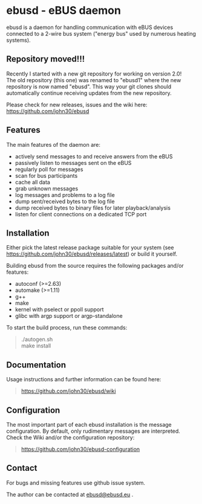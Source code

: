 ebusd - eBUS daemon
===================

ebusd is a daemon for handling communication with eBUS devices connected to a
2-wire bus system ("energy bus" used by numerous heating systems).


Repository moved!!!
-------------------
Recently I started with a new git repository for working on version 2.0!  
The old repository (this one) was renamed to "ebusd1" where the new repository is now named "ebusd". This way your git clones should automatically continue receiving updates from the new repository.  

Please check for new releases, issues and the wiki here:  
https://github.com/john30/ebusd


Features
--------

The main features of the daemon are:

 * actively send messages to and receive answers from the eBUS
 * passively listen to messages sent on the eBUS
 * regularly poll for messages
 * scan for bus participants
 * cache all data
 * grab unknown messages
 * log messages and problems to a log file
 * dump sent/received bytes to the log file
 * dump received bytes to binary files for later playback/analysis
 * listen for client connections on a dedicated TCP port


Installation
------------

Either pick the latest release package suitable for your system
(see https://github.com/john30/ebusd/releases/latest) or build it yourself.

Building ebusd from the source requires the following packages and/or features:
 * autoconf (>=2.63)
 * automake (>=1.11)
 * g++
 * make
 * kernel with pselect or ppoll support
 * glibc with argp support or argp-standalone

To start the build process, run these commands:  
> ./autogen.sh  
> make install  


Documentation
-------------

Usage instructions and further information can be found here:
> https://github.com/john30/ebusd/wiki


Configuration
-------------

The most important part of each ebusd installation is the message
configuration. By default, only rudimentary messages are interpreted.
Check the Wiki and/or the configuration repository:
> https://github.com/john30/ebusd-configuration


Contact
-------
For bugs and missing features use github issue system.

The author can be contacted at ebusd@ebusd.eu .
